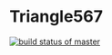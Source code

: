 # Triangle567

[![build status of master](https://travis-ci.org/karsekh21/Triangle567.svg?branch=master)](https://travis-ci.org/karsekh21/Triangle567)
